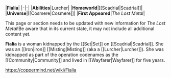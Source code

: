 |**Fialia**|
|-|-|
|**Abilities**|Lurcher|
|**Homeworld**|[[Scadrial\|Scadrial]]|
|**Universe**|[[Cosmere\|Cosmere]]|
|**First Appeared**|*The Lost Metal*|

This page or section needs to be updated with new information for *The Lost Metal*!Be aware that in its current state, it may not include all additional content yet.

**Fialia** is a woman kidnapped by the [[Set\|Set]] on [[Scadrial\|Scadrial]]. She was an [[Iron\|iron]] [[Misting\|Misting]] (aka a [[Lurcher\|Lurcher]]). She was kidnapped as part of the operation codenames as the [[Community\|Community]] and lived in [[Wayfarer\|Wayfarer]] for five years.



https://coppermind.net/wiki/Fialia
